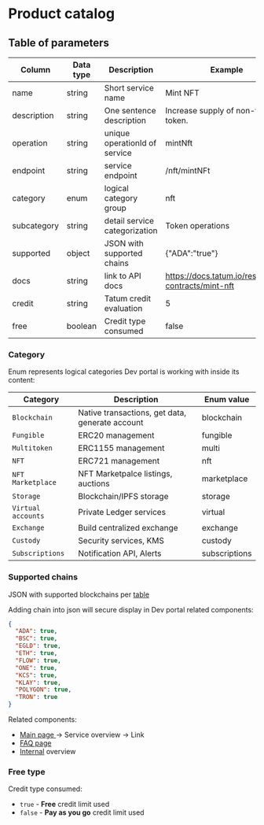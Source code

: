 # Product catalog

## Table of parameters

Column | Data type | Description | Example
---------|----------|---------|-------
 name | string|  Short service name | Mint NFT
 description| string | One sentence description | Increase supply of non-fungible token.
 operation | string | unique operationId of service | mintNft 
 endpoint | string | service endpoint | /nft/mintNFt 
 category | enum | logical category group| nft 
 subcategory | string | detail service categorization| Token operations 
 supported | object | JSON with supported chains| {"ADA":"true"} 
 docs | string | link to API docs| https://docs.tatum.io/rest/smart-contracts/mint-nft 
 credit | string | Tatum credit evaluation | 5 
 free | boolean | Credit type consumed| false 

### Category
Enum represents logical categories Dev portal is working with inside its content:

Category| Description | Enum value
---------|----------|---------
 `Blockchain` | Native transactions, get data, generate account | blockchain
 `Fungible` | ERC20 management | fungible
 `Multitoken` | ERC1155 management | multi
 `NFT` | ERC721 management | nft
 `NFT Marketplace` | NFT Marketpalce listings, auctions | marketplace
 `Storage` | Blockchain/IPFS storage | storage
 `Virtual accounts` | Private Ledger services | virtual
 `Exchange` | Build centralized exchange | exchange
 `Custody` | Security services, KMS | custody
 `Subscriptions` | Notification API, Alerts | subscriptions

### Supported chains
JSON with supported blockchains per [table](https://docs.tatum.io/rest/getting-started/supported-blockchains)

Adding chain into json will secure display in Dev portal related components:
```json
{
  "ADA": true,
  "BSC": true,
  "EGLD": true,
  "ETH": true,
  "FLOW": true,
  "ONE": true,
  "KCS": true,
  "KLAY": true,
  "POLYGON": true,
  "TRON": true
}
```

Related components:
- [Main page ](url)-> Service overview -> Link
- [FAQ page](url)
- [Internal](url) overview

### Free type
Credit type consumed:
- `true` - **Free** credit limit used
- `false` - **Pay as you go** credit limit used

